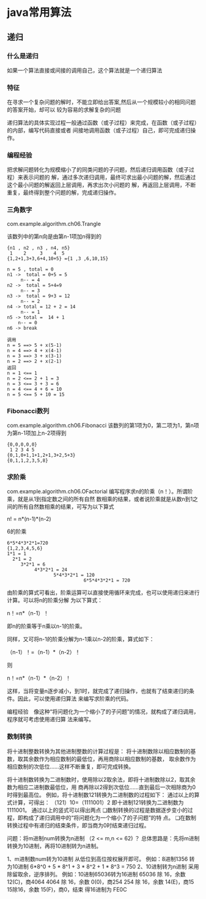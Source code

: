 # java常用算法
 
##  递归

### 什么是递归
如果一个算法直接或间接的调用自己，这个算法就是一个递归算法

### 特征
在寻求一个复杂问题的解时，不能立即给出答案,然后从一个规模较小的相同问题的答案开始，却可以
较为容易的求解复杂的问题


递归算法的具体实现过程一般通过函数（或子过程）来完成，在函数（或子过程）的内部，编写代码直接或者
间接地调用函数（或子过程）自己，即可完成递归操作。

### 编程经验　
把求解问题转化为规模缩小了的同类问题的子问题，然后递归调用函数（或子过程）来表示问题的
解，通过多次递归调用，最终可求出最小问题的解，然后通过这个最小问题的解返回上层调用，再求出次小问题的
解，再返回上层调用，不断重复，最终得到整个问题的解，完成递归操作。

### 三角数字
com.example.algorithm.ch06.Trangle

该数列中的第n向是由第n-1项加n得到的


    {n1 , n2 , n3 , n4, n5}
     1    2     3    4  5
    {1,2+1,3+3,6+4,10+5} ={1 ,3 ,6,10,15}
    
    n = 5 , total = 0
    n1 ->  total = 0+5 = 5
         n-- = 4
    n2 ->  total = 5+4=9
         n-- = 3
    n3 ->  total = 9+3 = 12
         n-- = 2
    n4 -> total = 12 + 2 = 14
         n-- = 1
    n5 -> total =  14 + 1
        n-- = 0
    n6 -> break
    
    调用
    n = 5 ==> 5 + x(5-1)
    n = 4 ==> 4 + x(4-1)
    n = 3 ==> 3 + x(3-1)
    n = 2 ==> 2 + x(2-1)
    返回
    n = 1 <== 1
    n = 2 <== 2 + 1 = 3
    n = 3 <== 3 + 3 = 6
    n = 4 <== 4 + 6 = 10
    n = 5 <== 5 + 10 = 15


### Fibonacci数列
com.example.algorithm.ch06.Fibonacci
该数列的第1项为0，第二项为1，第n项为第n-1项加上n-2项得到

    {0,0,0,0,0}
     1 2 3 4 5
    {0,1,0+1,1+1,2+1,3+2,5+3}
    {0,1,1,2,3,5,8}
    
    
### 求阶乘 
com.example.algorithm.ch06.OFactorial
编写程序求n的阶乘（n！）。所谓阶乘，就是从1到指定数之间的所有自然
数相乘的结果，或者说阶乘就是从数n到1之间的所有自然数相乘的结果，可写为以下算式
   
   n! = n*(n-1)*(n-2)
   
6的阶乘
   
    6*5*4*3*2*1=720
    {1,2,3,4,5,6}
    1*1 = 1
      2*1 = 2
         3*2*1 = 6
              4*3*2*1 = 24
                     5*4*3*2*1 = 120
                                6*5*4*3*2*1 = 720
                                
由阶乘的算式可看出，阶乘运算可以直接使用循环来完成，也可以使用递归来进行计算。可以将n的阶乘分解
为以下算式：

n！=n*（n-1）！

即n的阶乘等于n乘以n-1的阶乘。

同样，又可将n-1的阶乘分解为n-1乘以n-2的阶乘，算式如下：

（n-1）！=（n-1）*（n-2）！

则

n！=n*（n-1）*（n-2）！

这样，当将变量n逐步减小，到1时，就完成了递归操作，也就有了结束递归的条件。因此，可以使用递归算法
来编写求阶乘的代码。

编程经验　像这种“将问题化为一个缩小了的子问题”的情况，就构成了递归调用，程序就可考虑使用递归算
法来编写。



### 数制转换
将十进制整数转换为其他进制整数的计算过程是：
将十进制数除以相应数制的基数，取其余数作为相应数制的最低位，再用商除以相应数制的基数，
取余数作为相应数制的次低位……这样不断重复，即可完成转换。

将十进制数转换为二进制数时，使用除以2取余法，即将十进制数除以2，取其余数为相应二进制数最低位，用
商再除以2得到次低位……直到最后一次相除商为0时得到最高位。
例如，将十进制数121转换为二进制数的过程如下：
通过以上的算式计算，可得出：
（121）10=（1111001）2
即十进制121转换为二进制数为1111001。
通过以上的竖式可以得出两点
❑数制转换的过程是数据逐步变小的过程，即构成了递归调用中的“将问题化为一个缩小了的子问题”的特
点。
❑在数制转换过程中有递归的结束条件，即当商为0时结束递归过程。
                               
问题：将m进制num转换为n进制 （2 <= m,n <= 62) ？ 
总体思路是：先将m进制转换为10进制，再将10进制转为n进制。

1、m进制数num转为10进制 
从低位到高位按权展开即可。 
例如：8进制1356 转为10进制 
6*8^0 + 5 * 8^1 + 3 * 8^2 + 1 * 8^3 = 750 
2、10进制转为n进制 
采用除留取余，逆序排列。 
例如：10进制65036转为16进制 
65036 除 16，余数 12(C)，商4064 
4064 除 16，余数 0(0)，商254 
254 除 16，余数 14(E)，商15 
15除16，余数 15(F)，商0，结束 
得16进制为 FE0C                               